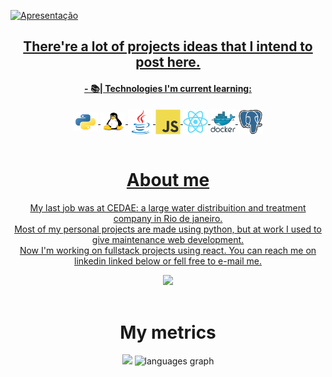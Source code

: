<a href="https://github.com/rherik">

  ![Apresentação](https://readme-typing-svg.herokuapp.com/?color=FFFFFFE6&size=30&center=true&vCenter=true&width=1000&lines=Hello,+Welcome!;My+name+is+Herik+Cunha;I'm+28+years+old;Gratuated+in+System+analysis+and+development;Focusing+on+full-stack+development!)
  
<div align="center">

<h2> There're a lot of projects ideas that I intend to post here. </h2>
  
<h4> - 📚| Technologies I'm current learning: </h4>
<div style="display: inline_block">
  <img align="center" alt="Python" height
="30" width="40" src="https://raw.githubusercontent.com/devicons/devicon/master/icons/python/python-original.svg">
  <img align="center" alt="linux" height="30" width="40" src="https://raw.githubusercontent.com/devicons/devicon/master/icons/linux/linux-original.svg">
  <img align="center" alt="Java" height="40" width="40" src="https://raw.githubusercontent.com/devicons/devicon/master/icons/java/java-original.svg">
  <img align="center" alt="JavaScript" height="40" width="40" src="https://raw.githubusercontent.com/devicons/devicon/master/icons/javascript/javascript-original.svg">
  <img align="center" alt="reactjs" height="40" width="40" src="https://raw.githubusercontent.com/devicons/devicon/master/icons/react/react-original.svg">
  <img align="center" alt="docker" height="40" width="40" src="https://raw.githubusercontent.com/devicons/devicon/master/icons/docker/docker-original-wordmark.svg">
  <img align="center" alt="postgres" height="40" width="40" src="https://raw.githubusercontent.com/devicons/devicon/master/icons/postgresql/postgresql-original.svg">
</div>

</br>
<h1 align="center"> About me </h1>
<p>My last job was at CEDAE: a large water distribuition and treatment company in Rio de janeiro.</br> Most of my personal projects are made using python, but at work I used to give maintenance web development.</br>Now I'm working on fullstack projects using react. You can reach me on linkedin linked below or fell free to e-mail me.</p>
<div align="center">
  <a href="https://www.linkedin.com/in/herik-cunha-46576b192/" target="_blank"><img src="https://img.shields.io/badge/-LinkedIn-%230077B5?style=for-the-badge&logo=linkedin&logoColor=white" target="_blank"></a>
</div>

</br>

<h1 align="center"> My metrics </h1>
<div align="center">
  <a href="https://github.com/rherik"></a>
  <img src="https://github-readme-stats-sigma-five.vercel.app/api?username=rherik&show_icons=true&theme=vision-friendly-dark&include_all_commits=true&count_private=true" height="165em" />
  <img src="https://github-readme-stats.vercel.app/api/top-langs?locale=en&hide_title=false&layout=compact&card_width=320&theme=vision-friendly-dark&hide_border=false&username=rherik" height="165em" alt="languages graph" />
</div>
<!--
![snake gif](https://github.com/rherik/rherik/blob/output/github-contribution-grid-snake.svg)
-->
